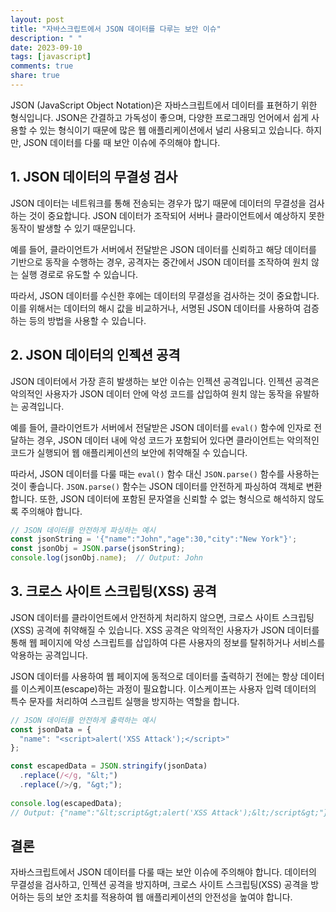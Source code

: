 ```yaml
---
layout: post
title: "자바스크립트에서 JSON 데이터를 다루는 보안 이슈"
description: " "
date: 2023-09-10
tags: [javascript]
comments: true
share: true
---
```


JSON (JavaScript Object Notation)은 자바스크립트에서 데이터를 표현하기 위한 형식입니다. JSON은 간결하고 가독성이 좋으며, 다양한 프로그래밍 언어에서 쉽게 사용할 수 있는 형식이기 때문에 많은 웹 애플리케이션에서 널리 사용되고 있습니다. 하지만, JSON 데이터를 다룰 때 보안 이슈에 주의해야 합니다.

## 1. JSON 데이터의 무결성 검사

JSON 데이터는 네트워크를 통해 전송되는 경우가 많기 때문에 데이터의 무결성을 검사하는 것이 중요합니다. JSON 데이터가 조작되어 서버나 클라이언트에서 예상하지 못한 동작이 발생할 수 있기 때문입니다. 

예를 들어, 클라이언트가 서버에서 전달받은 JSON 데이터를 신뢰하고 해당 데이터를 기반으로 동작을 수행하는 경우, 공격자는 중간에서 JSON 데이터를 조작하여 원치 않는 실행 경로로 유도할 수 있습니다.

따라서, JSON 데이터를 수신한 후에는 데이터의 무결성을 검사하는 것이 중요합니다. 이를 위해서는 데이터의 해시 값을 비교하거나, 서명된 JSON 데이터를 사용하여 검증하는 등의 방법을 사용할 수 있습니다.

## 2. JSON 데이터의 인젝션 공격

JSON 데이터에서 가장 흔히 발생하는 보안 이슈는 인젝션 공격입니다. 인젝션 공격은 악의적인 사용자가 JSON 데이터 안에 악성 코드를 삽입하여 원치 않는 동작을 유발하는 공격입니다.

예를 들어, 클라이언트가 서버에서 전달받은 JSON 데이터를 `eval()` 함수에 인자로 전달하는 경우, JSON 데이터 내에 악성 코드가 포함되어 있다면 클라이언트는 악의적인 코드가 실행되어 웹 애플리케이션의 보안에 취약해질 수 있습니다.

따라서, JSON 데이터를 다룰 때는 `eval()` 함수 대신 `JSON.parse()` 함수를 사용하는 것이 좋습니다. `JSON.parse()` 함수는 JSON 데이터를 안전하게 파싱하여 객체로 변환합니다. 또한, JSON 데이터에 포함된 문자열을 신뢰할 수 없는 형식으로 해석하지 않도록 주의해야 합니다.

```javascript
// JSON 데이터를 안전하게 파싱하는 예시
const jsonString = '{"name":"John","age":30,"city":"New York"}';
const jsonObj = JSON.parse(jsonString);
console.log(jsonObj.name);  // Output: John
```

## 3. 크로스 사이트 스크립팅(XSS) 공격

JSON 데이터를 클라이언트에서 안전하게 처리하지 않으면, 크로스 사이트 스크립팅(XSS) 공격에 취약해질 수 있습니다. XSS 공격은 악의적인 사용자가 JSON 데이터를 통해 웹 페이지에 악성 스크립트를 삽입하여 다른 사용자의 정보를 탈취하거나 서비스를 악용하는 공격입니다.

JSON 데이터를 사용하여 웹 페이지에 동적으로 데이터를 출력하기 전에는 항상 데이터를 이스케이프(escape)하는 과정이 필요합니다. 이스케이프는 사용자 입력 데이터의 특수 문자를 처리하여 스크립트 실행을 방지하는 역할을 합니다.

```javascript
// JSON 데이터를 안전하게 출력하는 예시
const jsonData = {
  "name": "<script>alert('XSS Attack');</script>"
};

const escapedData = JSON.stringify(jsonData)
  .replace(/</g, "&lt;")
  .replace(/>/g, "&gt;");
  
console.log(escapedData);
// Output: {"name":"&lt;script&gt;alert('XSS Attack');&lt;/script&gt;"}
```

## 결론

자바스크립트에서 JSON 데이터를 다룰 때는 보안 이슈에 주의해야 합니다. 데이터의 무결성을 검사하고, 인젝션 공격을 방지하며, 크로스 사이트 스크립팅(XSS) 공격을 방어하는 등의 보안 조치를 적용하여 웹 애플리케이션의 안전성을 높여야 합니다.